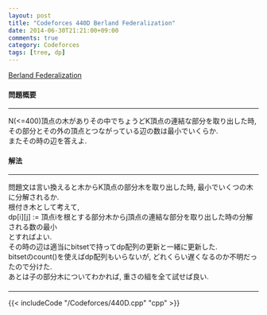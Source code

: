 ```yaml
---
layout: post
title: "Codeforces 440D Berland Federalization"
date: 2014-06-30T21:21:00+09:00
comments: true
category: Codeforces
tags: [tree, dp]
---
```


[Berland Federalization](http://codeforces.com/problemset/problem/440/D)

#### 問題概要

****

N(<=400)頂点の木がありその中でちょうどK頂点の連結な部分を取り出した時, その部分とその外の頂点とつながっている辺の数は最小でいくらか.  
またその時の辺を答えよ.

#### 解法

****

問題文は言い換えると木からK頂点の部分木を取り出した時, 最小でいくつの木に分解されるか.  
根付き木として考えて,  
dp[i][j] := 頂点iを根とする部分木からj頂点の連結な部分を取り出した時の分解される数の最小  
とすればよい.  
その時の辺は適当にbitsetで持ってdp配列の更新と一緒に更新した.  
bitsetのcount()を使えばdp配列もいらないが, どれくらい遅くなるのか不明だったので分けた.  
あとは子の部分木についてわかれば, 重さの組を全て試せば良い.

#### 

****

{{< includeCode "/Codeforces/440D.cpp" "cpp" >}}
